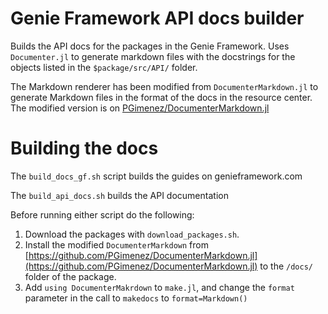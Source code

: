 # Genie Framework API docs builder

Builds the API docs for the packages in the Genie Framework. Uses `Documenter.jl` to generate markdown files with the docstrings for the objects listed in the `$package/src/API/` folder.

The Markdown renderer has been modified from `DocumenterMarkdown.jl` to generate Markdown files in the format of the docs in the resource center. The modified version is on [PGimenez/DocumenterMarkdown.jl](https://github.com/PGimenez/DocumenterMarkdown.jl)

# Building the docs

The `build_docs_gf.sh` script builds the guides on genieframework.com
 
The `build_api_docs.sh` builds the API documentation

Before running either script do the following: 

1. Download the packages with `download_packages.sh`. 
2. Install the modified `DocumenterMarkdown` from [https://github.com/PGimenez/DocumenterMarkdown.jl](https://github.com/PGimenez/DocumenterMarkdown.jl) to the `/docs/` folder of the package.
3. Add `using DocumenterMakrdown` to `make.jl`, and change the `format` parameter in the call to `makedocs` to `format=Markdown()`
